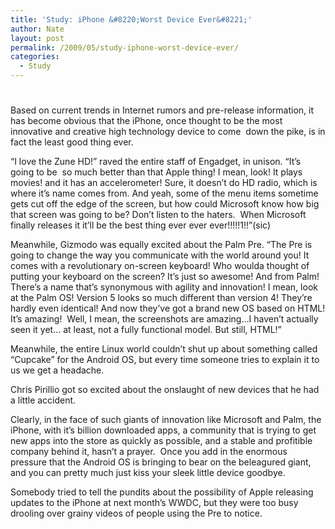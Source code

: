 ```yaml
---
title: 'Study: iPhone &#8220;Worst Device Ever&#8221;'
author: Nate
layout: post
permalink: /2009/05/study-iphone-worst-device-ever/
categories:
  - Study
---
```

# 

Based on current trends in Internet rumors and pre-release information, it has become obvious that the iPhone, once thought to be the most innovative and creative high technology device to come  down the pike, is in fact the least good thing ever.

“I love the Zune HD!” raved the entire staff of Engadget, in unison. “It’s going to be  so much better than that Apple thing! I mean, look! It plays movies! and it has an accelerometer! Sure, it doesn’t do HD radio, which is where it’s name comes from. And yeah, some of the menu items sometime gets cut off the edge of the screen, but how could Microsoft know how big that screen was going to be? Don’t listen to the haters.  When Microsoft finally releases it it’ll be the best thing ever ever ever!!!!!1!!”(sic)

Meanwhile, Gizmodo was equally excited about the Palm Pre. “The Pre is going to change the way you communicate with the world around you! It comes with a revolutionary on-screen keyboard! Who woulda thought of putting your keyboard on the screen? It’s just so awesome! And from Palm! There’s a name that’s synonymous with agility and innovation! I mean, look at the Palm OS! Version 5 looks so much different than version 4! They’re hardly even identical! And now they’ve got a brand new OS based on HTML! It’s amazing!  Well, I mean, the screenshots are amazing…I haven’t actually seen it yet… at least, not a fully functional model. But still, HTML!”

Meanwhile, the entire Linux world couldn’t shut up about something called “Cupcake” for the Android OS, but every time someone tries to explain it to us we get a headache.

Chris Pirillio got so excited about the onslaught of new devices that he had a little accident.  

Clearly, in the face of such giants of innovation like Microsoft and Palm, the iPhone, with it’s billion downloaded apps, a community that is trying to get new apps into the store as quickly as possible, and a stable and profitible company behind it, hasn’t a prayer.  Once you add in the enormous pressure that the Android OS is bringing to bear on the beleagured giant, and you can pretty much just kiss your sleek little device goodbye.

Somebody tried to tell the pundits about the possibility of Apple releasing updates to the iPhone at next month’s WWDC, but they were too busy drooling over grainy videos of people using the Pre to notice.